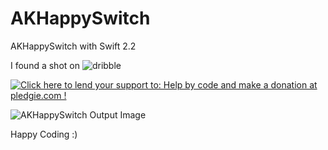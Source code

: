 # AKHappySwitch

AKHappySwitch with Swift 2.2

I found a shot on ![dribble](https://dribbble.com/shots/2619401-Smiler)

<a href='https://pledgie.com/campaigns/31006'><img alt='Click here to lend your support to: Help by code and make a donation at pledgie.com !' src='https://pledgie.com/campaigns/31006.png?skin_name=chrome' border='0' ></a>

![AKHappySwitch Output Image](https://github.com/ashishkakkad8/AKHappySwitch/blob/master/AKHappySwitch/Resources/AKHappySwitchSceenshot.gif)

Happy Coding :)
